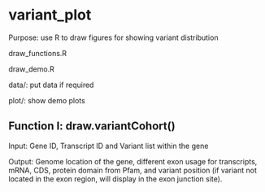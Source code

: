 # variant_plot
Purpose: use R to draw figures for showing variant distribution

draw_functions.R

draw_demo.R

data/: put data if required

plot/: show demo plots

## Function I: draw.variantCohort()

Input: Gene ID, Transcript ID and Variant list within the gene

Output: Genome location of the gene, different exon usage for transcripts, mRNA, CDS, protein domain from Pfam, and variant position (if variant not located in the exon region, will display in the exon junction site).



